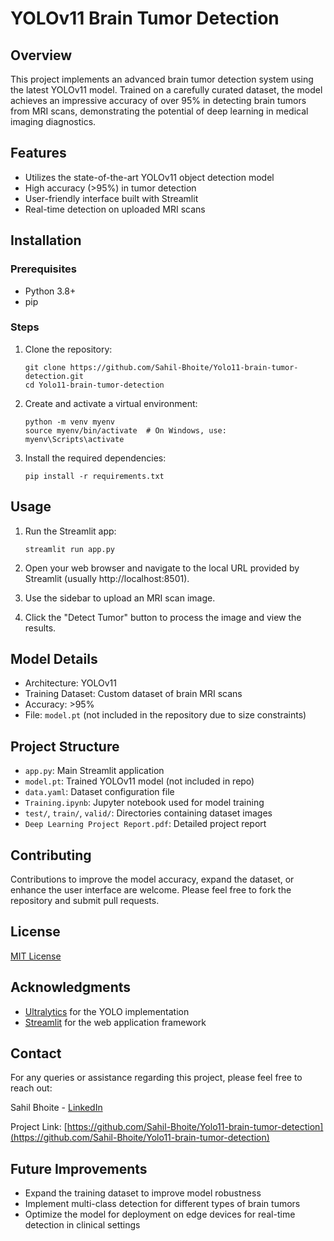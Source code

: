# YOLOv11 Brain Tumor Detection

## Overview
This project implements an advanced brain tumor detection system using the latest YOLOv11 model. Trained on a carefully curated dataset, the model achieves an impressive accuracy of over 95% in detecting brain tumors from MRI scans, demonstrating the potential of deep learning in medical imaging diagnostics.

## Features
- Utilizes the state-of-the-art YOLOv11 object detection model
- High accuracy (>95%) in tumor detection
- User-friendly interface built with Streamlit
- Real-time detection on uploaded MRI scans

## Installation

### Prerequisites
- Python 3.8+
- pip

### Steps
1. Clone the repository:
   ```
   git clone https://github.com/Sahil-Bhoite/Yolo11-brain-tumor-detection.git
   cd Yolo11-brain-tumor-detection
   ```

2. Create and activate a virtual environment:
   ```
   python -m venv myenv
   source myenv/bin/activate  # On Windows, use: myenv\Scripts\activate
   ```

3. Install the required dependencies:
   ```
   pip install -r requirements.txt
   ```

## Usage
1. Run the Streamlit app:
   ```
   streamlit run app.py
   ```

2. Open your web browser and navigate to the local URL provided by Streamlit (usually http://localhost:8501).

3. Use the sidebar to upload an MRI scan image.

4. Click the "Detect Tumor" button to process the image and view the results.

## Model Details
- Architecture: YOLOv11
- Training Dataset: Custom dataset of brain MRI scans
- Accuracy: >95%
- File: `model.pt` (not included in the repository due to size constraints)

## Project Structure
- `app.py`: Main Streamlit application
- `model.pt`: Trained YOLOv11 model (not included in repo)
- `data.yaml`: Dataset configuration file
- `Training.ipynb`: Jupyter notebook used for model training
- `test/`, `train/`, `valid/`: Directories containing dataset images
- `Deep Learning Project Report.pdf`: Detailed project report

## Contributing
Contributions to improve the model accuracy, expand the dataset, or enhance the user interface are welcome. Please feel free to fork the repository and submit pull requests.

## License
[MIT License](https://opensource.org/licenses/MIT)

## Acknowledgments
- [Ultralytics](https://github.com/ultralytics/ultralytics) for the YOLO implementation
- [Streamlit](https://streamlit.io/) for the web application framework

## Contact
For any queries or assistance regarding this project, please feel free to reach out:

Sahil Bhoite - [LinkedIn](https://www.linkedin.com/in/sahil-bhoite/)

Project Link: [https://github.com/Sahil-Bhoite/Yolo11-brain-tumor-detection](https://github.com/Sahil-Bhoite/Yolo11-brain-tumor-detection)

## Future Improvements
- Expand the training dataset to improve model robustness
- Implement multi-class detection for different types of brain tumors
- Optimize the model for deployment on edge devices for real-time detection in clinical settings

